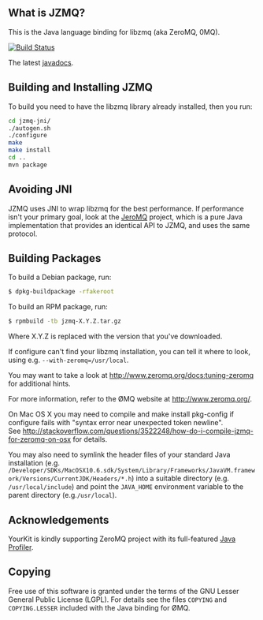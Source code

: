 What is JZMQ?
-------------

This is the Java language binding for libzmq (aka ZeroMQ, 0MQ).

[![Build Status](https://travis-ci.org/zeromq/jzmq.png?branch=master)](https://travis-ci.org/zeromq/jzmq)

The latest [javadocs](http://zeromq.github.com/jzmq/javadocs/).

Building and Installing JZMQ
----------------------------

To build you need to have the libzmq library already installed, then you run:

```bash
cd jzmq-jni/
./autogen.sh
./configure
make
make install
cd ..
mvn package
```

Avoiding JNI
------------

JZMQ uses JNI to wrap libzmq for the best performance. If performance isn't your primary goal, look at the [JeroMQ](https://github.com/zeromq/jeromq) project, which is a pure Java implementation that provides an identical API to JZMQ, and uses the same protocol.

Building Packages
-----------------

To build a Debian package, run:

```bash
$ dpkg-buildpackage -rfakeroot
```

To build an RPM package, run:

```bash
$ rpmbuild -tb jzmq-X.Y.Z.tar.gz
```

Where X.Y.Z is replaced with the version that you've downloaded.

If configure can't find your libzmq installation, you can tell it where to look, using e.g. `--with-zeromq=/usr/local`.

You may want to take a look at http://www.zeromq.org/docs:tuning-zeromq for additional hints.

For more information, refer to the ØMQ website at http://www.zeromq.org/.

On Mac OS X you may need to compile and make install pkg-config if configure fails with "syntax error near unexpected token newline".   
See http://stackoverflow.com/questions/3522248/how-do-i-compile-jzmq-for-zeromq-on-osx for details.   

You may also need to symlink the header files of your standard Java installation (e.g. `/Developer/SDKs/MacOSX10.6.sdk/System/Library/Frameworks/JavaVM.framework/Versions/CurrentJDK/Headers/*.h`) into a suitable directory (e.g. `/usr/local/include`) and point the `JAVA_HOME` environment variable to the parent directory (e.g.`/usr/local`).

## Acknowledgements

YourKit is kindly supporting ZeroMQ project with its full-featured [Java Profiler](http://www.yourkit.com/java/profiler/index.jsp).

Copying
-------

Free use of this software is granted under the terms of the GNU Lesser General
Public License (LGPL). For details see the files `COPYING` and `COPYING.LESSER`
included with the Java binding for ØMQ.
